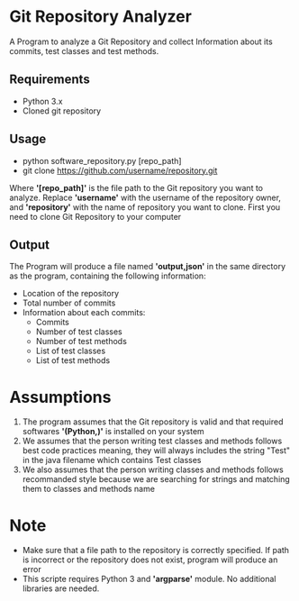 # Git Repository Analyzer

A Program to analyze a Git Repository and collect Information about its commits, test classes and test methods.

## Requirements
* Python 3.x
* Cloned git repository

## Usage
* python software_repository.py [repo_path]
* git clone https://github.com/username/repository.git

Where **'[repo_path]'** is the file path to the Git repository you want to analyze. Replace **'username'** with the username of the repository owner, and **'repository'** with the name of repository you want to clone. 
First you need to clone Git Repository to your computer

## Output
The Program will produce a file named **'output,json'** in the same directory as the program, containing the following information:

* Location of the repository
* Total number of commits
* Information about each commits:
  * Commits
  * Number of test classes
  * Number of test methods
  * List of test classes
  * List of test methods

# Assumptions 

1. The program assumes that the Git repository is valid and that required softwares **'(Python,)'** is installed on your system
2. We assumes that the person  writing test classes and methods follows best code practices meaning, they will always includes the string "Test" in the java filename which contains Test classes
3. We also assumes that the person writing classes and methods follows recommanded style because we are searching for strings and matching them to classes and methods name

# Note
* Make sure that a file path to the repository is correctly specified. If path is incorrect or the repository does not exist, program will produce an error
* This scripte requires Python 3 and **'argparse'** module. No additional libraries are needed.
